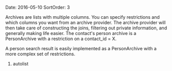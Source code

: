 Date: 2016-05-10
SortOrder: 3

Archives are lists with multiple columns. You can specify restrictions and which columns you want from an archive provider. The archive provider will then take care of constructing the joins, filtering out private information, and generally making life easier.
The contact's person archive is a PersonArchive with a restriction on a contact\_id = X.

A person search result is easily implemented as a PersonArchive with a more complex set of restrictions.

1. autolist

